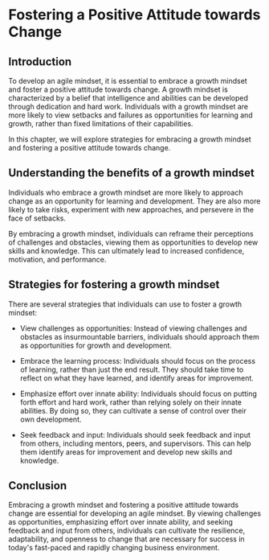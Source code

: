 Fostering a Positive Attitude towards Change
===================================================================================

Introduction
------------

To develop an agile mindset, it is essential to embrace a growth mindset and foster a positive attitude towards change. A growth mindset is characterized by a belief that intelligence and abilities can be developed through dedication and hard work. Individuals with a growth mindset are more likely to view setbacks and failures as opportunities for learning and growth, rather than fixed limitations of their capabilities.

In this chapter, we will explore strategies for embracing a growth mindset and fostering a positive attitude towards change.

Understanding the benefits of a growth mindset
----------------------------------------------

Individuals who embrace a growth mindset are more likely to approach change as an opportunity for learning and development. They are also more likely to take risks, experiment with new approaches, and persevere in the face of setbacks.

By embracing a growth mindset, individuals can reframe their perceptions of challenges and obstacles, viewing them as opportunities to develop new skills and knowledge. This can ultimately lead to increased confidence, motivation, and performance.

Strategies for fostering a growth mindset
-----------------------------------------

There are several strategies that individuals can use to foster a growth mindset:

* View challenges as opportunities: Instead of viewing challenges and obstacles as insurmountable barriers, individuals should approach them as opportunities for growth and development.

* Embrace the learning process: Individuals should focus on the process of learning, rather than just the end result. They should take time to reflect on what they have learned, and identify areas for improvement.

* Emphasize effort over innate ability: Individuals should focus on putting forth effort and hard work, rather than relying solely on their innate abilities. By doing so, they can cultivate a sense of control over their own development.

* Seek feedback and input: Individuals should seek feedback and input from others, including mentors, peers, and supervisors. This can help them identify areas for improvement and develop new skills and knowledge.

Conclusion
----------

Embracing a growth mindset and fostering a positive attitude towards change are essential for developing an agile mindset. By viewing challenges as opportunities, emphasizing effort over innate ability, and seeking feedback and input from others, individuals can cultivate the resilience, adaptability, and openness to change that are necessary for success in today's fast-paced and rapidly changing business environment.

